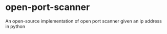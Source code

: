 # open-port-scanner
An open-source implementation of open port scanner given an ip address in python

